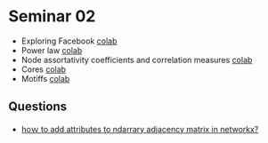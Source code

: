

# Seminar 02
* Exploring Facebook [colab](https://colab.research.google.com/drive/1HaIgnp7j68V5aSIC8yJ6zAZ-T1dRDWUI?usp=sharing) 
* Power law [colab](https://colab.research.google.com/drive/1PmsjPZKlwxDLl23XJIb-I8Ae7HcM-7FH?usp=sharing)
* Node assortativity coefficients and correlation measures [colab](https://colab.research.google.com/drive/1aqdktcs2YvMyoCjt3g19yyQyn9IBRHpg?usp=sharing)
* Cores [colab](https://colab.research.google.com/drive/1A2Z0mWNZ_QxPFTKH5vCHjP1CaVdVHsss?usp=sharing)
* Motiffs [colab](https://colab.research.google.com/drive/1bVf8Ahem-mHO6JpaYY6LT4x6a_Egxjp_?usp=sharing)


## Questions
* [hoｗ to add attributes to ndarrary adjacency matrix in networkx?](https://stackoverflow.com/questions/64300999/ho%ef%bd%97-to-add-attributes-to-ndarrary-adjacency-matrix-in-networkx/64301919#64301919)
